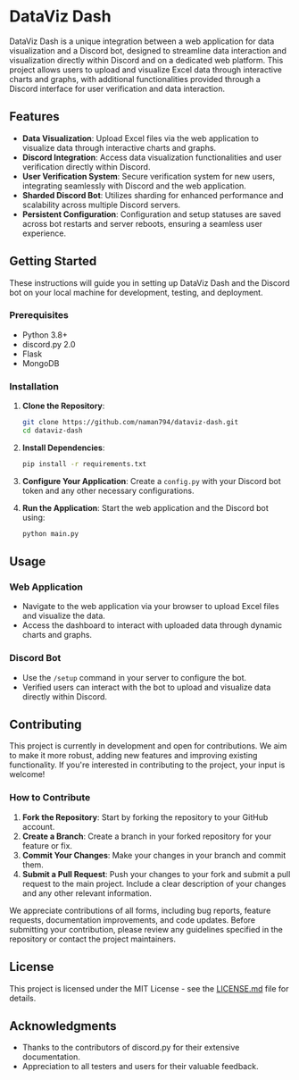 # DataViz Dash

DataViz Dash is a unique integration between a web application for data visualization and a Discord bot, designed to streamline data interaction and visualization directly within Discord and on a dedicated web platform. This project allows users to upload and visualize Excel data through interactive charts and graphs, with additional functionalities provided through a Discord interface for user verification and data interaction.

## Features

- **Data Visualization**: Upload Excel files via the web application to visualize data through interactive charts and graphs.
- **Discord Integration**: Access data visualization functionalities and user verification directly within Discord.
- **User Verification System**: Secure verification system for new users, integrating seamlessly with Discord and the web application.
- **Sharded Discord Bot**: Utilizes sharding for enhanced performance and scalability across multiple Discord servers.
- **Persistent Configuration**: Configuration and setup statuses are saved across bot restarts and server reboots, ensuring a seamless user experience.

## Getting Started

These instructions will guide you in setting up DataViz Dash and the Discord bot on your local machine for development, testing, and deployment.

### Prerequisites

- Python 3.8+
- discord.py 2.0
- Flask
- MongoDB

### Installation

1. **Clone the Repository**:
   ```sh
   git clone https://github.com/naman794/dataviz-dash.git
   cd dataviz-dash
   ```

2. **Install Dependencies**:
   ```sh
   pip install -r requirements.txt
   ```

3. **Configure Your Application**:
   Create a `config.py` with your Discord bot token and any other necessary configurations.

4. **Run the Application**:
   Start the web application and the Discord bot using:
   ```bash
   python main.py
   ```

## Usage

### Web Application

- Navigate to the web application via your browser to upload Excel files and visualize the data.
- Access the dashboard to interact with uploaded data through dynamic charts and graphs.

### Discord Bot

- Use the `/setup` command in your server to configure the bot.
- Verified users can interact with the bot to upload and visualize data directly within Discord.

## Contributing

This project is currently in development and open for contributions. We aim to make it more robust, adding new features and improving existing functionality. If you're interested in contributing to the project, your input is welcome!

### How to Contribute

1. **Fork the Repository**: Start by forking the repository to your GitHub account.
2. **Create a Branch**: Create a branch in your forked repository for your feature or fix.
3. **Commit Your Changes**: Make your changes in your branch and commit them.
4. **Submit a Pull Request**: Push your changes to your fork and submit a pull request to the main project. Include a clear description of your changes and any other relevant information.

We appreciate contributions of all forms, including bug reports, feature requests, documentation improvements, and code updates. Before submitting your contribution, please review any guidelines specified in the repository or contact the project maintainers.

## License

This project is licensed under the MIT License - see the [LICENSE.md](LICENSE.md) file for details.

## Acknowledgments

- Thanks to the contributors of discord.py for their extensive documentation.
- Appreciation to all testers and users for their valuable feedback.

